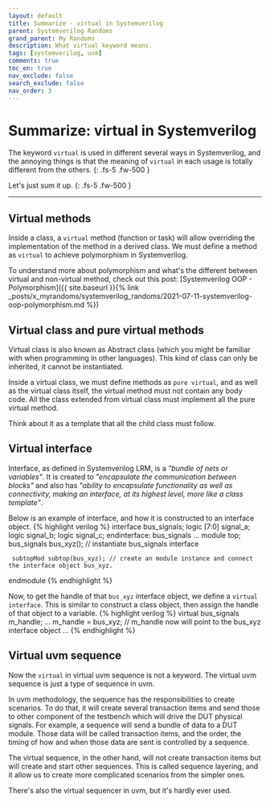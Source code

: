 ```yaml
---
layout: default
title: Summarize - virtual in Systemverilog
parent: Systemverilog Randoms
grand_parent: My Randoms
description: What virtual keyword means.
tags: [systemverilog, uvm]
comments: true
toc_en: true
nav_exclude: false
search_exclude: false
nav_order: 3
---
```


# Summarize: virtual in Systemverilog
The keyword `virtual` is used in different several ways in Systemverilog, and the annoying things is that the meaning of `virtual` in each usage is totally different from the others.
{: .fs-5 .fw-500 }

Let's just sum it up.
{: .fs-5 .fw-500 }

---
## Virtual methods
Inside a class, a `virtual` method (function or task) will allow overriding the implementation of the method in a derived class.
We must define a method as `virtual` to achieve polymorphism in Systemverilog.

To understand more about polymorphism and what's the different between virtual and non-virtual method, check out this post:  [Systemverilog OOP - Polymorphism]({{ site.baseurl }}{% link _posts/x_myrandoms/systemverilog_randoms/2021-07-11-systemverilog-oop-polymorphism.md  %})

## Virtual class and pure virtual methods
Virtual class is also known as Abstract class (which you might be familiar with when programming in other languages).
This kind of class can only be inherited, it cannot be instantiated.

Inside a virtual class, we must define methods as `pure virtual`, and as well as the virtual class itself, the virtual method must not contain any body code.
All the class extended from virtual class must implement all the pure virtual method.

Think about it as a template that all the child class must follow.

## Virtual interface
Interface, as defined in Systemverilog LRM, is a *"bundle of nets or variables"*. It is created to *"encapsulate the communication between blocks"*
and also has *"ability to encapsulate functionality as well as connectivity, making an interface, at its highest level, more like a class template"*.

Below is an example of interface, and how it is constructed to an interface object.
{% highlight verilog %}
   interface bus_signals;
      logic [7:0] signal_a;
      logic       signal_b;
      logic       signal_c;
   endinterface: bus_signals
   ...
   module top;
     bus_signals bus_xyz(); // instantiate bus_signals interface

     subtopMod subtop(bus_xyz); // create an module instance and connect the interface object bus_xyz.

   endmodule
{% endhighlight %}

Now, to get the handle of that `bus_xyz` interface object, we define a `virtual interface`.
This is similar to construct a class object, then assign the handle of that object to a variable.
{% highlight verilog %}
   virtual bus_signals m_handle;
   ...
   m_handle = bus_xyz;  // m_handle now will point to the bus_xyz interface object
   ...
{% endhighlight %}

## Virtual uvm sequence
Now the `virtual` in virtual uvm sequence is not a keyword. The virtual uvm sequence is just a type of sequence in uvm.

In uvm methodology, the sequence has the responsibilities to create scenarios.
To do that, it will create several transaction items and send those to other component of the testbench which will drive the DUT physical signals.
For example, a sequence will send a bundle of data to a DUT module.
Those data will be called transaction items, and the order, the timing of how and when those data are sent is controlled by a sequence.

The virtual sequence, in the other hand, will not create transaction items but will create and start other sequences.
This is called sequence layering, and it allow us to create more complicated scenarios from the simpler ones.

There's also the virtual sequencer in uvm, but it's hardly ever used.

